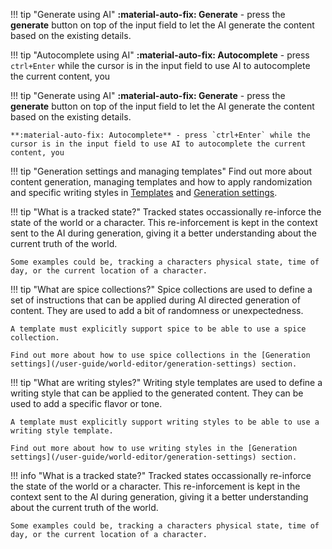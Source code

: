 <!--- --8<-- [start:generate] -->
!!! tip "Generate using AI"
    **:material-auto-fix: Generate** - press the **generate** button on top of the input field to let the AI generate the content based on the existing details.
<!--- --8<-- [end:generate] -->

<!--- --8<-- [start:autocomplete] -->
!!! tip "Autocomplete using AI"
    **:material-auto-fix: Autocomplete** - press `ctrl+Enter` while the cursor is in the input field to use AI to autocomplete the current content, you 
<!--- --8<-- [end:autocomplete] -->

<!--- --8<-- [start:generate_and_autocomplete] -->
!!! tip "Generate using AI"
    **:material-auto-fix: Generate** - press the **generate** button on top of the input field to let the AI generate the content based on the existing details.
    
    **:material-auto-fix: Autocomplete** - press `ctrl+Enter` while the cursor is in the input field to use AI to autocomplete the current content, you 
<!--- --8<-- [end:generate_and_autocomplete] -->

<!--- --8<-- [start:generation_templates_and_settings] -->
!!! tip "Generation settings and managing templates"
    Find out more about content generation, managing templates and how to apply randomization and specific writing styles in [Templates](/user-guide/world-editor/templates/) and [Generation settings](/user-guide/world-editor/generation-settings).
<!--- --8<-- [end:generation_templates_and_settings] -->

<!--- --8<-- [start:tracked_state] -->
!!! tip "What is a tracked state?"
    Tracked states occassionally re-inforce the state of the world or a character. This re-inforcement is kept in the context sent to the AI during generation, giving it a better understanding about the current truth of the world.

    Some examples could be, tracking a characters physical state, time of day, or the current location of a character.
<!--- --8<-- [end:tracked_state] -->

<!--- --8<-- [start:spice_collections] -->
!!! tip "What are spice collections?"
    Spice collections are used to define a set of instructions that can be applied during AI directed generation of content. They are used to add a bit of randomness or unexpectedness. 
    
    A template must explicitly support spice to be able to use a spice collection.

    Find out more about how to use spice collections in the [Generation settings](/user-guide/world-editor/generation-settings) section.
<!--- --8<-- [end:spice_collections] -->

<!--- --8<-- [start:writing_styles] -->
!!! tip "What are writing styles?"
    Writing style templates are used to define a writing style that can be applied to the generated content. They can be used to add a specific flavor or tone. 
    
    A template must explicitly support writing styles to be able to use a writing style template.

    Find out more about how to use writing styles in the [Generation settings](/user-guide/world-editor/generation-settings) section.
<!--- --8<-- [end:writing_styles] -->

<!--- --8<-- [start:what_is_a_tracked_state] -->
!!! info "What is a tracked state?"
    Tracked states occassionally re-inforce the state of the world or a character. This re-inforcement is kept in the context sent to the AI during generation, giving it a better understanding about the current truth of the world.

    Some examples could be, tracking a characters physical state, time of day, or the current location of a character.
<!--- --8<-- [end:what_is_a_tracked_state] -->